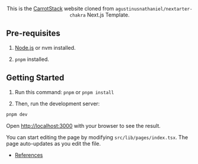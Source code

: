 <div align="center">
<p>This is the <a href="https://carrot-stack.com/" target="_blank">CarrotStack</a> website cloned from <code>agustinusnathaniel/nextarter-chakra</code> Next.js Template.</p>
</div>

## Pre-requisites

1. [Node.js](https://nodejs.org/en/) or nvm installed.

2. `pnpm` installed.

## Getting Started

1. Run this command: `pnpm` or `pnpm install`

3. Then, run the development server:

```bash
pnpm dev
```

Open [http://localhost:3000](http://localhost:3000) with your browser to see the result.

You can start editing the page by modifying `src/lib/pages/index.tsx`. The page auto-updates as you edit the file.

- [References](/references.md)
